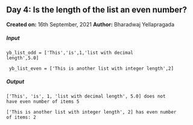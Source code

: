 ## **Day 4: Is the length of the list an even number?**

**Created on:** 16th September, 2021
**Author:** Bharadwaj Yellapragada


##### Input
<code>yb_list_odd = ['This','is',1,'list with decimal length',5.0]</code>

<code> yb_list_even = ['This is another list with integer length',2] </code>

##### Output
<code>['This', 'is', 1, 'list with decimal length', 5.0] does not have even number of items 5 </code>

<code>['This is another list with integer length', 2] has even number of items: 2</code>
